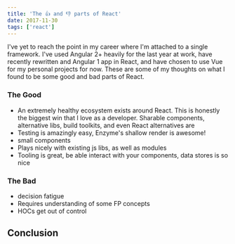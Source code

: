 ```yaml
---
title: 'The 👍 and 👎 parts of React'
date: 2017-11-30
tags: ['react']
---
```


I've yet to reach the point in my career where I'm attached to a single framework. I've used Angular 2+ heavily for the last year at work, have recently rewritten and Angular 1 app in React, and have chosen to use Vue for my personal projects for now. These are some of my thoughts on what I found to be some good and bad parts of React.

### The Good

- An extremely healthy ecosystem exists around React. This is honestly the biggest win that I love as a developer. Sharable components, alternative libs, build toolkits, and even React alternatives are
- Testing is amazingly easy, Enzyme's shallow render is awesome!
- ‎small components
- ‎Plays nicely with existing js libs, as well as modules
- Tooling is great, be able interact with your components, data stores is so nice

### The Bad

- decision fatigue
- ‎Requires understanding of some FP concepts
- ‎HOCs get out of control

## Conclusion
